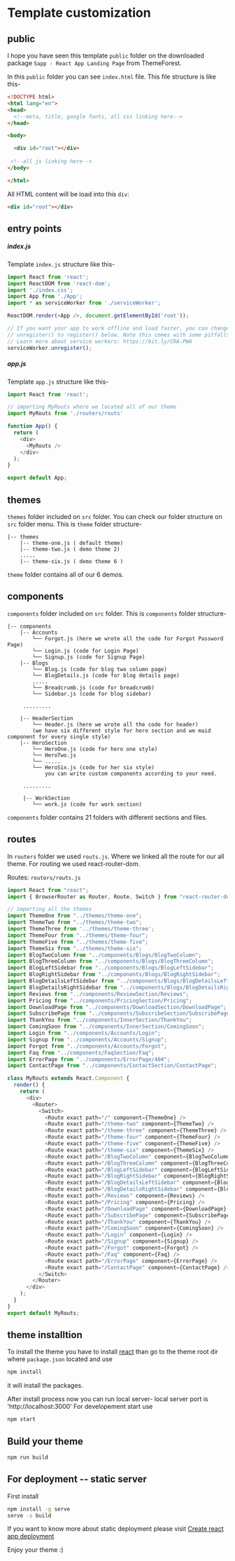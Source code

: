 # Template customization


## public
I hope you have seen this template `public` folder on the downloaded package `Sapp - React App Landing Page` from ThemeForest.

In this `public` folder you can see `index.html` file. This file structure is like this-

```html
<!DOCTYPE html>
<html lang="en">
<head>
  <!--meta, title, google fonts, all css linking here-->
</head>

<body>

  <div id="root"></div>
 
 <!--all js linking here-->
</body>

</html>
```

All HTML content will be load into this `div`:
```html
<div id="root"></div>
```




## entry points

##### index.js
Template `index.js` structure like this-
```js
import React from 'react';
import ReactDOM from 'react-dom';
import './index.css';
import App from './App';
import * as serviceWorker from './serviceWorker';

ReactDOM.render(<App />, document.getElementById('root'));

// If you want your app to work offline and load faster, you can change
// unregister() to register() below. Note this comes with some pitfalls.
// Learn more about service workers: https://bit.ly/CRA-PWA
serviceWorker.unregister();

```

##### app.js
Template `app.js` structure like this-
```js
import React from 'react';

// importing MyRouts where we located all of our theme
import MyRouts from './routers/routs'

function App() {
  return (
    <div>
      <MyRouts />
    </div>
  );
}

export default App;

```


## themes

`themes` folder included on `src` folder. You can check our folder structure on `src` folder menu.
This is `theme` folder structure-
```text
|-- themes
    |-- theme-one.js ( default theme)
    |-- theme-two.js ( demo theme 2)
    .....
    |-- theme-six.js ( demo theme 6 )
```

`theme` folder contains all of our 6 demos.


## components

`components` folder included on `src` folder. This is `components` folder structure-
```text
|-- components
    |-- Accounts
        └── Forgot.js (here we wrote all the code for Forgot Password Page)
        └── Login.js (code for Login Page)
        └── Signup.js (code for Signup Page)
    |-- Blogs
        └── Blog.js (code for blog two column page)
        └── BlogDetails.js (code for blog details page)
        .....
        └── Breadcrumb.js (code for breadcrumb)
        └── Sidebar.js (code for blog sidebar)
        
     .........
     
    |-- HeaderSection
        └── Header.js (here we wrote all the code for header)
        (we have six different style for hero section and we maid component for every single style)
    |-- HeroSection
        └── HeroOne.js (code for hero one style)
        └── HeroTwo.js
        └── .....
        └── HeroSix.js (code for her six style)
            you can write custom components according to your need.
            
     .........
     
     |-- WorkSection
        └── work.js (code for work section)
```

`components` folder contains 21 folders with different sections and files.


## routes
In `routers` folder we used `routs.js`. Where we linked all the route for our all theme. For routing we used react-router-dom.

Routes: `routers/routs.js`

```js
import React from "react";
import { BrowserRouter as Router, Route, Switch } from "react-router-dom";

// importing all the themes
import ThemeOne from "../themes/theme-one";
import ThemeTwo from "../themes/theme-two";
import ThemeThree from '../themes/theme-three';
import ThemeFour from "../themes/theme-four";
import ThemeFive from "../themes/theme-five";
import ThemeSix from "../themes/theme-six";
import BlogTwoColumn from "../components/Blogs/BlogTwoColumn";
import BlogThreeColumn from "../components/Blogs/BlogThreeColumn";
import BlogLeftSidebar from "../components/Blogs/BlogLeftSidebar";
import BlogRightSidebar from "../components/Blogs/BlogRightSidebar";
import BlogDetailsLeftSidebar from "../components/Blogs/BlogDetailsLeftSidebar";
import BlogDetailsRightSidebar from "../components/Blogs/BlogDetailsRightSidebar";
import Reviews from "../components/ReviewSection/Reviews";
import Pricing from "../components/PricingSection/Pricing";
import DownloadPage from "../components/DownloadSection/DownloadPage";
import SubscribePage from "../components/SubscribeSection/SubscribePage";
import ThankYou from "../components/InnerSection/ThankYou";
import ComingSoon from "../components/InnerSection/ComingSoon";
import Login from "../components/Accounts/Login";
import Signup from "../components/Accounts/Signup";
import Forgot from "../components/Accounts/Forgot";
import Faq from "../components/FaqSection/Faq";
import ErrorPage from "../components/ErrorPage/404";
import ContactPage from "../components/ContactSection/ContactPage";

class MyRouts extends React.Component {
  render() {
    return (
      <div>
        <Router>
          <Switch>
            <Route exact path="/" component={ThemeOne} />
            <Route exact path="/theme-two" component={ThemeTwo} />
            <Route exact path="/theme-three" component={ThemeThree} />
            <Route exact path="/theme-four" component={ThemeFour} />
            <Route exact path="/theme-five" component={ThemeFive} />
            <Route exact path="/theme-six" component={ThemeSix} />
            <Route exact path="/BlogTwoColumn" component={BlogTwoColumn} />
            <Route exact path="/BlogThreeColumn" component={BlogThreeColumn} />
            <Route exact path="/BlogLeftSidebar" component={BlogLeftSidebar} />
            <Route exact path="/BlogRightSidebar" component={BlogRightSidebar} />
            <Route exact path="/BlogDetailsLeftSidebar" component={BlogDetailsLeftSidebar} />
            <Route exact path="/BlogDetailsRightSidebar" component={BlogDetailsRightSidebar} />
            <Route exact path="/Reviews" component={Reviews} />
            <Route exact path="/Pricing" component={Pricing} />
            <Route exact path="/DownloadPage" component={DownloadPage} />
            <Route exact path="/SubscribePage" component={SubscribePage} />
            <Route exact path="/ThankYou" component={ThankYou} />
            <Route exact path="/ComingSoon" component={ComingSoon} />
            <Route exact path="/Login" component={Login} />
            <Route exact path="/Signup" component={Signup} />
            <Route exact path="/Forgot" component={Forgot} />
            <Route exact path="/Faq" component={Faq} />
            <Route exact path="/ErrorPage" component={ErrorPage} />
            <Route exact path="/ContactPage" component={ContactPage} />
          </Switch>
        </Router>
      </div>
    );
  }
}
export default MyRouts;

```

## theme installtion
To install the theme you have to install [react](https://create-react-app.dev/) than go to the theme root dir where `package.json` located and use
```bash
npm install
```
it will install the packages.

After install process now you can run local server- local server port is 'http://localhost:3000' For developement start use
```bash
npm start
```
## Build your theme
```bash
npm run build
```

## For deployment -- static server
First install
```bash
npm install -g serve
serve -s build
```
If you want to know more about static deployment please visit [Create react app deployment](https://create-react-app.dev/docs/deployment)

Enjoy your theme :)
